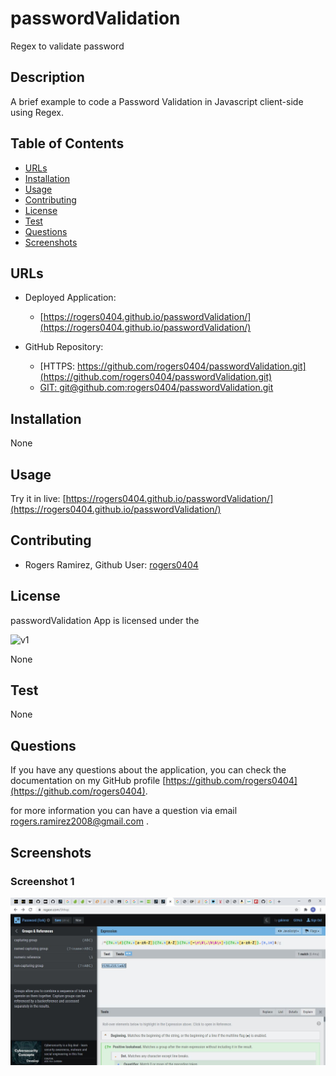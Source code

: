 # passwordValidation
Regex to validate password

## Description 

A brief example to code a Password Validation in Javascript client-side using Regex.

## Table of Contents

* [URLs](#urls)
* [Installation](#installation)
* [Usage](#usage)
* [Contributing](#Contributing)
* [License](#license)
* [Test](#Test)
* [Questions](#questions)
* [Screenshots](#screenshots)


## URLs

* Deployed Application: 
    - [https://rogers0404.github.io/passwordValidation/](https://rogers0404.github.io/passwordValidation/) 

* GitHub Repository:
    - [HTTPS: https://github.com/rogers0404/passwordValidation.git](https://github.com/rogers0404/passwordValidation.git)    
    - [GIT: git@github.com:rogers0404/passwordValidation.git](git@github.com:rogers0404/passwordValidation.git)


## Installation

None

## Usage 

Try it in live:
[https://rogers0404.github.io/passwordValidation/](https://rogers0404.github.io/passwordValidation/)

## Contributing

* Rogers Ramirez, Github User: [rogers0404](http://github.com/rogers0404)


## License

passwordValidation App is licensed under the

![v1](https://img.shields.io/static/v1?label=License&message=None&color=inactive&&style=plastic)

None

## Test

None

## Questions

If you have any questions about the application, you can check the documentation on my GitHub profile [https://github.com/rogers0404](https://github.com/rogers0404).

for more information you can have a question via email [rogers.ramirez2008@gmail.com](rogers.ramirez2008@gmail.com)  .


## Screenshots

### Screenshot 1

![](./assets//image1.jpg)